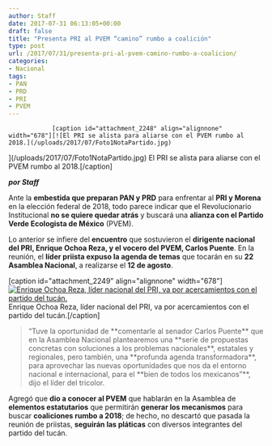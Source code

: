 ```yaml
---
author: Staff
date: 2017-07-31 06:13:05+00:00
draft: false
title: "Presenta PRI al PVEM “camino” rumbo a coalición"
type: post
url: /2017/07/31/presenta-pri-al-pvem-camino-rumbo-a-coalicion/
categories:
- Nacional
tags:
- PAN
- PRD
- PRI
- PVEM
---
```



				[caption id="attachment_2248" align="alignnone" width="678"][![El PRI se alista para aliarse con el PVEM rumbo al 2018.](/uploads/2017/07/Foto1NotaPartido.jpg)
](/uploads/2017/07/Foto1NotaPartido.jpg) El PRI se alista para aliarse con el PVEM rumbo al 2018.[/caption]

_**por Staff**_

Ante la **embestida que preparan PAN y PRD** para enfrentar al **PRI y Morena** en la elección federal de 2018, todo parece indicar que el Revolucionario Institucional **no se quiere quedar atrás** y buscará una **alianza con el Partido Verde Ecologista de México** (PVEM).

Lo anterior se infiere del **encuentro** que sostuvieron el **dirigente nacional del PRI, Enrique Ochoa Reza, y el vocero del PVEM, Carlos Puente**. En la reunión, el **líder priista expuso la agenda de temas** que tocarán en su **22 Asamblea Nacional**, a realizarse el **12 de agosto**.

[caption id="attachment_2249" align="alignnone" width="678"][![Enrique Ochoa Reza, líder nacional del PRI, va por acercamientos con el partido del tucán.](/uploads/2017/07/Foto2NotaPartido.jpg)
](/uploads/2017/07/Foto2NotaPartido.jpg) Enrique Ochoa Reza, líder nacional del PRI, va por acercamientos con el partido del tucán.[/caption]


<blockquote>“Tuve la oportunidad de **comentarle al senador Carlos Puente** que en la Asamblea Nacional plantearemos una **serie de propuestas concretas con soluciones a los problemas nacionales**, estatales y regionales, pero también, una **profunda agenda transformadora**, para aprovechar las nuevas oportunidades que nos da el entorno nacional e internacional, para el **bien de todos los mexicanos”**, dijo el líder del tricolor.</blockquote>


Agregó que **dio a conocer al PVEM** que hablarán en la Asamblea de **elementos estatutarios** que permitirán **generar los mecanismos** para buscar **coaliciones rumbo a 2018**; de hecho, no descartó que pasada la reunión de priistas, **seguirán las pláticas** con diversos integrantes del partido del tucán.		

